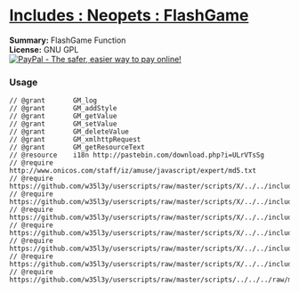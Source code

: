 
# [Includes : Neopets : FlashGame](.)

**Summary:** FlashGame Function<br />
**License:** GNU GPL<br />
[![PayPal - The safer, easier way to pay online!](https://www.paypalobjects.com/en_US/i/btn/btn_donate_SM.gif "PayPal - The safer, easier way to pay online!")](http://goo.gl/Fv19S)
### Usage
```
// @grant		GM_log
// @grant		GM_addStyle
// @grant		GM_getValue
// @grant		GM_setValue
// @grant		GM_deleteValue
// @grant		GM_xmlhttpRequest
// @grant		GM_getResourceText
// @resource	i18n http://pastebin.com/download.php?i=ULrVTsSg
// @require		http://www.onicos.com/staff/iz/amuse/javascript/expert/md5.txt
// @require		https://github.com/w35l3y/userscripts/raw/master/scripts/X/../../includes/Includes_XPath/63808.user.js
// @require		https://github.com/w35l3y/userscripts/raw/master/scripts/X/../../includes/Includes_Translate/85618.user.js
// @require		https://github.com/w35l3y/userscripts/raw/master/scripts/X/../../includes/Includes_I18n/87940.user.js
// @require		https://github.com/w35l3y/userscripts/raw/master/scripts/X/../../includes/Includes_Timer/85450.user.js
// @require		https://github.com/w35l3y/userscripts/raw/master/scripts/X/../../includes/Includes_HttpRequest/56489.user.js
// @require		https://github.com/w35l3y/userscripts/raw/master/scripts/X/../../includes/Includes_ShowMyCode/69584.user.js
// @require		https://github.com/w35l3y/userscripts/raw/master/scripts/../../../raw/master/includes/Includes_Neopets_FlashGame/127696.user.js
```


